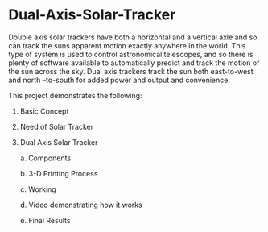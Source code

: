 # Dual-Axis-Solar-Tracker

Double axis solar trackers have both a horizontal and a vertical axle and so can track the suns apparent motion exactly anywhere in the world. This type of system is used to control astronomical telescopes, and so there is plenty of software available to automatically predict and track the motion of the sun across the sky. Dual axis trackers track the sun both east-to-west and north –to-south for added power and output and convenience. 

This project demonstrates the following:

1. Basic Concept
2. Need of Solar Tracker
3. Dual Axis Solar Tracker

    a. Components
  
    b. 3-D Printing Process
  
    c. Working

    d. Video demonstrating how it works

    e. Final Results

